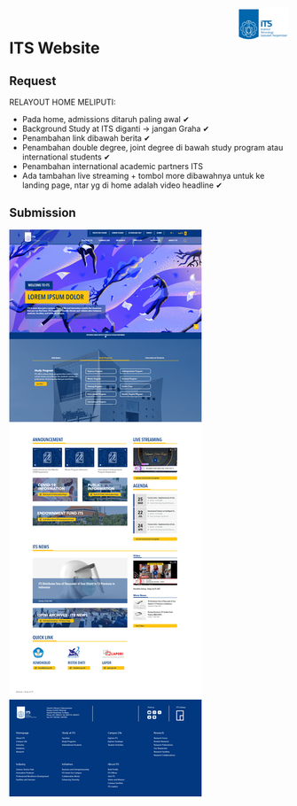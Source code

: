 <br><a href="https://aimeos.org/">
    <img src="img/logo-its-biru-transparan.png" alt="Aimeos logo" title="Aimeos" align="right" height="60" />
</a><br>

# ITS Website
## Request

RELAYOUT HOME MELIPUTI:

- Pada home, admissions ditaruh paling awal ✔
- Background Study at ITS diganti -> jangan Graha ✔
- Penambahan link dibawah berita ✔
- Penambahan double degree, joint degree di bawah study program atau international students ✔
- Penambahan international academic partners ITS 
- Ada tambahan  live streaming + tombol more dibawahnya untuk ke landing page, ntar yg di home adalah video headline ✔

## Submission

![submission](./img/Home29022020.png)